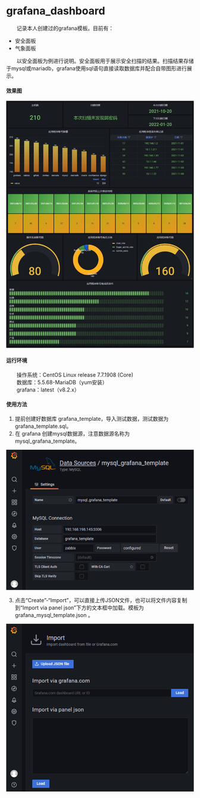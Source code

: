 # grafana_dashboard


&ensp;&ensp;&ensp;&ensp;记录本人创建过的grafana模板。目前有：
- 安全面板
- 气象面板


&ensp;&ensp;&ensp;&ensp;以安全面板为例进行说明。安全面板用于展示安全扫描的结果。扫描结果存储于mysql或mariadb，grafana使用sql语句直接读取数据库并配合自带图形进行展示。
#### 效果图
![Alt text](images/thumbnail.jpg)
#### 运行环境
&ensp;&ensp;&ensp;&ensp;操作系统：CentOS Linux release 7.7.1908 (Core) <br>
&ensp;&ensp;&ensp;&ensp;数据库：5.5.68-MariaDB（yum安装） <br>
&ensp;&ensp;&ensp;&ensp;grafana：latest（v8.2.x）
#### 使用方法
1. 提前创建好数据库 grafana_template，导入测试数据，测试数据为 grafana_template.sql。 <br>
2. 在 grafana 创建mysql数据源，注意数据源名称为 mysql_grafana_template。 <br>

![Alt text](images/data_source.png)

3. 点击“Create”-“Import”，可以直接上传JSON文件，也可以将文件内容复制到“Import via panel json”下方的文本框中加载。模板为 grafana_mysql_template.json 。

![Alt text](images/import.png)
